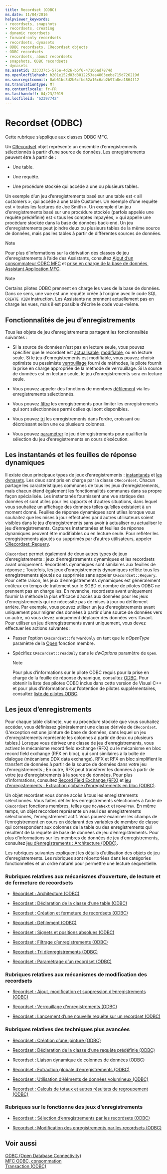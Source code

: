 ```yaml
---
title: Recordset (ODBC)
ms.date: 11/04/2016
helpviewer_keywords:
- recordsets, snapshots
- recordsets, creating
- dynamic recordsets
- forward-only recordsets
- recordsets, dynasets
- ODBC recordsets, CRecordset objects
- ODBC recordsets
- recordsets, about recordsets
- snapshots, ODBC recordsets
- dynasets
ms.assetid: 333337c5-575e-4d26-b5f6-47166ad7874d
ms.openlocfilehash: b201e152d83d3812253aa4803eebe715d726219d
ms.sourcegitcommit: 0ab61bc3d2b6cfbd52a16c6ab2b97a8ea1864f12
ms.translationtype: MT
ms.contentlocale: fr-FR
ms.lasthandoff: 04/23/2019
ms.locfileid: "62397742"
---
```

# <a name="recordset-odbc"></a>Recordset (ODBC)

Cette rubrique s’applique aux classes ODBC MFC.

Un [CRecordset](../../mfc/reference/crecordset-class.md) objet représente un ensemble d’enregistrements sélectionnés à partir d’une source de données. Les enregistrements peuvent être à partir de :

- Une table.

- Une requête.

- Une procédure stockée qui accède à une ou plusieurs tables.

Un exemple d’un jeu d’enregistrements basé sur une table est « all customers », qui accède à une table Customer. Un exemple d’une requête est « toutes les factures de Joe Smith ». Un exemple d’un jeu d’enregistrements basé sur une procédure stockée (parfois appelée une requête prédéfinie) est « tous les comptes impayées, » qui appelle une procédure stockée dans la base de données back-end. Un jeu d’enregistrements peut joindre deux ou plusieurs tables de la même source de données, mais pas les tables à partir de différentes sources de données.

> [!NOTE]
>  Pour plus d’informations sur la dérivation des classes de jeu d’enregistrements à l’aide des Assistants, consultez [Ajout d’un consommateur ODBC MFC](../../mfc/reference/adding-an-mfc-odbc-consumer.md) et [prise en charge de la base de données, Assistant Application MFC](../../mfc/reference/database-support-mfc-application-wizard.md).

> [!NOTE]
>  Certains pilotes ODBC prennent en charge les vues de la base de données. Dans ce sens, une vue est une requête créée à l’origine avec le code SQL `CREATE VIEW` instruction. Les Assistants ne prennent actuellement pas en charge les vues, mais il est possible d’écrire le code vous-même.

##  <a name="_core_recordset_capabilities"></a> Fonctionnalités de jeu d’enregistrements

Tous les objets de jeu d’enregistrements partagent les fonctionnalités suivantes :

- Si la source de données n’est pas en lecture seule, vous pouvez spécifier que le recordset est [actualisable](../../data/odbc/recordset-adding-updating-and-deleting-records-odbc.md), [modifiable](../../data/odbc/recordset-adding-updating-and-deleting-records-odbc.md), ou en lecture seule. Si le jeu d’enregistrements est modifiable, vous pouvez choisir optimiste ou pessimiste [verrouillage](../../data/odbc/recordset-locking-records-odbc.md) fourni de méthodes, le pilote fournit la prise en charge appropriée de la méthode de verrouillage. Si la source de données est en lecture seule, le jeu d’enregistrements sera en lecture seule.

- Vous pouvez appeler des fonctions de membres [défilement](../../data/odbc/recordset-scrolling-odbc.md) via les enregistrements sélectionnés.

- Vous pouvez [filtre](../../data/odbc/recordset-filtering-records-odbc.md) les enregistrements pour limiter les enregistrements qui sont sélectionnées parmi celles qui sont disponibles.

- Vous pouvez [tri](../../data/odbc/recordset-sorting-records-odbc.md) les enregistrements dans l’ordre, croissant ou décroissant selon une ou plusieurs colonnes.

- Vous pouvez [paramétrer](../../data/odbc/recordset-parameterizing-a-recordset-odbc.md) le jeu d’enregistrements pour qualifier la sélection du jeu d’enregistrements en cours d’exécution.

##  <a name="_core_snapshots_and_dynasets"></a> Les instantanés et les feuilles de réponse dynamiques

Il existe deux principaux types de jeux d’enregistrements : [instantanés](../../data/odbc/snapshot.md) et [les dynasets](../../data/odbc/dynaset.md). Les deux sont pris en charge par la classe `CRecordset`. Chacun partage les caractéristiques communes de tous les jeux d’enregistrements, mais chacun étend également les fonctionnalités communes dans sa propre façon spécialisée. Les instantanés fournissent une vue statique des données et sont utiles pour les rapports et d’autres situations, dans lequel vous souhaitez un affichage des données telles qu’elles existaient à un moment donné. Feuilles de réponse dynamiques sont utiles lorsque vous souhaitez que les mises à jour effectuées par d’autres utilisateurs soient visibles dans le jeu d’enregistrements sans avoir à actualiser ou actualiser le jeu d’enregistrements. Captures instantanées et feuilles de réponse dynamiques peuvent être modifiables ou en lecture seule. Pour refléter les enregistrements ajoutés ou supprimés par d’autres utilisateurs, appeler [CRecordset::Requery](../../mfc/reference/crecordset-class.md#requery).

`CRecordset` permet également de deux autres types de jeux d’enregistrements : jeux d’enregistrements dynamiques et les recordsets avant uniquement. Recordsets dynamiques sont similaires aux feuilles de réponse ; Toutefois, les jeux d’enregistrements dynamiques reflète tous les enregistrements ajoutés ou supprimés sans appeler `CRecordset::Requery`. Pour cette raison, les jeux d’enregistrements dynamiques est généralement coûteux en temps de traitement sur le SGBD et nombre de pilotes ODBC ne prennent pas en charge les. En revanche, recordsets avant uniquement fournir la méthode la plus efficace d’accès aux données pour les jeux d’enregistrements qui ne nécessite pas de mises à jour ou défilement arrière. Par exemple, vous pouvez utiliser un jeu d’enregistrements avant uniquement pour migrer des données à partir d’une source de données vers un autre, où vous devez uniquement déplacer des données vers l’avant. Pour utiliser un jeu d’enregistrements avant uniquement, vous devez effectuer les actions suivantes :

- Passer l’option `CRecordset::forwardOnly` en tant que le *nOpenType* paramètre de la [Open](../../mfc/reference/crecordset-class.md#open) fonction membre.

- Spécifiez `CRecordset::readOnly` dans le *dwOptions* paramètre de `Open`.

    > [!NOTE]
    >  Pour plus d’informations sur le pilote ODBC requis pour la prise en charge de la feuille de réponse dynamique, consultez [ODBC](../../data/odbc/odbc-basics.md). Pour obtenir la liste des pilotes ODBC inclus dans cette version de Visual C++ et pour plus d’informations sur l’obtention de pilotes supplémentaires, consultez [liste de pilotes ODBC](../../data/odbc/odbc-driver-list.md).

##  <a name="_core_your_recordsets"></a> Les jeux d’enregistrements

Pour chaque table distincte, vue ou procédure stockée que vous souhaitez accéder, vous définissez généralement une classe dérivée de `CRecordset`. (L’exception est une jointure de base de données, dans lequel un jeu d’enregistrements représente les colonnes à partir de deux ou plusieurs tables.) Lorsque vous dérivez une classe de jeu d’enregistrements, vous activez le mécanisme record field exchange (RFX) ou le mécanisme en bloc record field exchange (RFX en bloc), qui sont similaires à la boîte de dialogue (mécanisme DDX data exchange). RFX et RFX en bloc simplifient le transfert de données à partir de la source de données dans votre jeu d’enregistrements ; En outre, RFX peut transférer les données à partir de votre jeu d’enregistrements à la source de données. Pour plus d’informations, consultez [Record Field Exchange (RFX)](../../data/odbc/record-field-exchange-rfx.md) et [jeu d’enregistrements : Extraction globale d’enregistrements en bloc (ODBC)](../../data/odbc/recordset-fetching-records-in-bulk-odbc.md).

Un objet recordset vous donne accès à tous les enregistrements sélectionnés. Vous faites défiler les enregistrements sélectionnés à l’aide de `CRecordset` fonctions membres, telles que `MoveNext` et `MovePrev`. En même temps, un objet recordset représente un seul des enregistrements sélectionnés, l’enregistrement actif. Vous pouvez examiner les champs de l’enregistrement en cours en déclarant des variables de membre de classe qui correspondent aux colonnes de la table ou des enregistrements qui résultent de la requête de base de données de jeu d’enregistrements. Pour plus d’informations sur les membres de données de jeu d’enregistrements, consultez [jeu d’enregistrements : Architecture (ODBC)](../../data/odbc/recordset-architecture-odbc.md).

Les rubriques suivantes expliquent les détails d’utilisation des objets de jeu d’enregistrements. Les rubriques sont répertoriées dans les catégories fonctionnelles et un ordre naturel pour permettre une lecture séquentielle.

### <a name="topics-about-the-mechanics-of-opening-reading-and-closing-recordsets"></a>Rubriques relatives aux mécanismes d’ouverture, de lecture et de fermeture de recordsets

- [Recordset : Architecture (ODBC)](../../data/odbc/recordset-architecture-odbc.md)

- [Recordset : Déclaration de la classe d’une table (ODBC)](../../data/odbc/recordset-declaring-a-class-for-a-table-odbc.md)

- [Recordset : Création et fermeture de recordsets (ODBC)](../../data/odbc/recordset-creating-and-closing-recordsets-odbc.md)

- [Recordset : Défilement (ODBC)](../../data/odbc/recordset-scrolling-odbc.md)

- [Recordset : Signets et positions absolues (ODBC)](../../data/odbc/recordset-bookmarks-and-absolute-positions-odbc.md)

- [Recordset : Filtrage d’enregistrements (ODBC)](../../data/odbc/recordset-filtering-records-odbc.md)

- [Recordset : Tri d’enregistrements (ODBC)](../../data/odbc/recordset-sorting-records-odbc.md)

- [Recordset : Paramétrage d’un recordset (ODBC)](../../data/odbc/recordset-parameterizing-a-recordset-odbc.md)

### <a name="topics-about-the-mechanics-of-modifying-recordsets"></a>Rubriques relatives aux mécanismes de modification des recordsets

- [Recordset : Ajout, modification et suppression d’enregistrements (ODBC)](../../data/odbc/recordset-adding-updating-and-deleting-records-odbc.md)

- [Recordset : Verrouillage d’enregistrements (ODBC)](../../data/odbc/recordset-locking-records-odbc.md)

- [Recordset : Lancement d’une nouvelle requête sur un recordset (ODBC)](../../data/odbc/recordset-requerying-a-recordset-odbc.md)

### <a name="topics-about-somewhat-more-advanced-techniques"></a>Rubriques relatives des techniques plus avancées

- [Recordset : Création d’une jointure (ODBC)](../../data/odbc/recordset-performing-a-join-odbc.md)

- [Recordset : Déclaration de la classe d’une requête prédéfinie (ODBC)](../../data/odbc/recordset-declaring-a-class-for-a-predefined-query-odbc.md)

- [Recordset : Liaison dynamique de colonnes de données (ODBC)](../../data/odbc/recordset-dynamically-binding-data-columns-odbc.md)

- [Recordset : Extraction globale d’enregistrements (ODBC)](../../data/odbc/recordset-fetching-records-in-bulk-odbc.md)

- [Recordset : Utilisation d’éléments de données volumineux (ODBC)](../../data/odbc/recordset-working-with-large-data-items-odbc.md)

- [Recordset : Calculs de totaux et autres résultats de regroupement (ODBC)](../../data/odbc/recordset-obtaining-sums-and-other-aggregate-results-odbc.md)

### <a name="topics-about-how-recordsets-work"></a>Rubriques sur le fonctionne des jeux d’enregistrements

- [Recordset : Sélection d’enregistrements par les recordsets (ODBC)](../../data/odbc/recordset-how-recordsets-select-records-odbc.md)

- [Recordset : Modification des enregistrements par les recordsets (ODBC)](../../data/odbc/recordset-how-recordsets-update-records-odbc.md)

## <a name="see-also"></a>Voir aussi

[ODBC (Open Database Connectivity)](../../data/odbc/open-database-connectivity-odbc.md)<br/>
[MFC ODBC, consommation](../../mfc/reference/adding-an-mfc-odbc-consumer.md)<br/>
[Transaction (ODBC)](../../data/odbc/transaction-odbc.md)